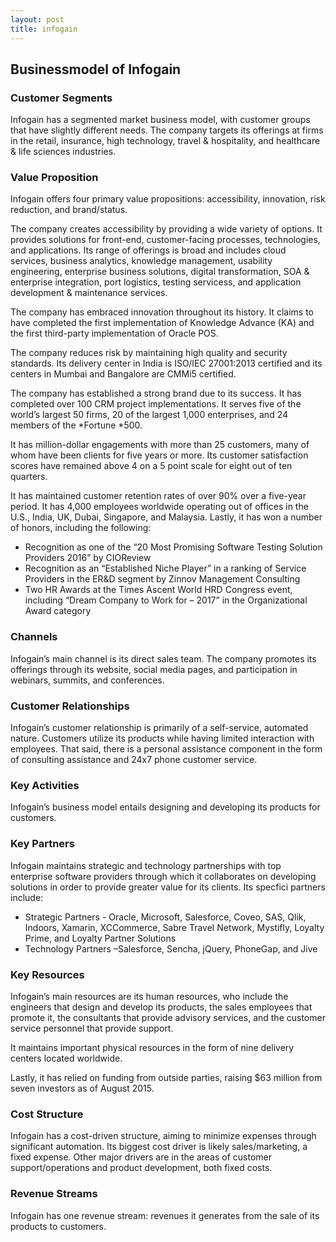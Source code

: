```yaml
---
layout: post
title: infogain
---
```


Businessmodel of Infogain
--------------------------

### Customer Segments

Infogain has a segmented market business model, with customer groups that have slightly different needs. The company targets its offerings at firms in the retail, insurance, high technology, travel & hospitality, and healthcare & life sciences industries.

### Value Proposition

Infogain offers four primary value propositions: accessibility, innovation, risk reduction, and brand/status.

The company creates accessibility by providing a wide variety of options. It provides solutions for front-end, customer-facing processes, technologies, and applications. Its range of offerings is broad and includes cloud services, business analytics, knowledge management, usability engineering, enterprise business solutions, digital transformation, SOA & enterprise integration, port logistics, testing servicess, and application development & maintenance services.

The company has embraced innovation throughout its history. It claims to have completed the first implementation of Knowledge Advance (KA) and the first third-party implementation of Oracle POS.

The company reduces risk by maintaining high quality and security standards. Its delivery center in India is ISO/IEC 27001:2013 certified and its centers in Mumbai and Bangalore are CMMi5 certified.

The company has established a strong brand due to its success. It has completed over 100 CRM project implementations. It serves five of the world’s largest 50 firms, 20 of the largest 1,000 enterprises, and 24 members of the *Fortune *500.

It has million-dollar engagements with more than 25 customers, many of whom have been clients for five years or more. Its customer satisfaction scores have remained above 4 on a 5 point scale for eight out of ten quarters.

It has maintained customer retention rates of over 90% over a five-year period. It has 4,000 employees worldwide operating out of offices in the U.S., India, UK, Dubai, Singapore, and Malaysia. Lastly, it has won a number of honors, including the following:

 * Recognition as one of the “20 Most Promising Software Testing Solution Providers 2016” by CIOReview
* Recognition as an “Established Niche Player” in a ranking of Service Providers in the ER&D segment by Zinnov Management Consulting
* Two HR Awards at the Times Ascent World HRD Congress event, including “Dream Company to Work for – 2017” in the Organizational Award category
 ### Channels

Infogain’s main channel is its direct sales team. The company promotes its offerings through its website, social media pages, and participation in webinars, summits, and conferences.

### Customer Relationships

Infogain’s customer relationship is primarily of a self-service, automated nature. Customers utilize its products while having limited interaction with employees. That said, there is a personal assistance component in the form of consulting assistance and 24x7 phone customer service.

### Key Activities

Infogain’s business model entails designing and developing its products for customers.

### Key Partners

Infogain maintains strategic and technology partnerships with top enterprise software providers through which it collaborates on developing solutions in order to provide greater value for its clients. Its specfici partners include:

 * Strategic Partners - Oracle, Microsoft, Salesforce, Coveo, SAS, Qlik, Indoors, Xamarin, XCCommerce, Sabre Travel Network, Mystifly, Loyalty Prime, and Loyalty Partner Solutions
* Technology Partners –Salesforce, Sencha, jQuery, PhoneGap, and Jive
 ### Key Resources

Infogain’s main resources are its human resources, who include the engineers that design and develop its products, the sales employees that promote it, the consultants that provide advisory services, and the customer service personnel that provide support.

It maintains important physical resources in the form of nine delivery centers located worldwide.

Lastly, it has relied on funding from outside parties, raising $63 million from seven investors as of August 2015.

### Cost Structure

Infogain has a cost-driven structure, aiming to minimize expenses through significant automation. Its biggest cost driver is likely sales/marketing, a fixed expense. Other major drivers are in the areas of customer support/operations and product development, both fixed costs.

### Revenue Streams

Infogain has one revenue stream: revenues it generates from the sale of its products to customers.
